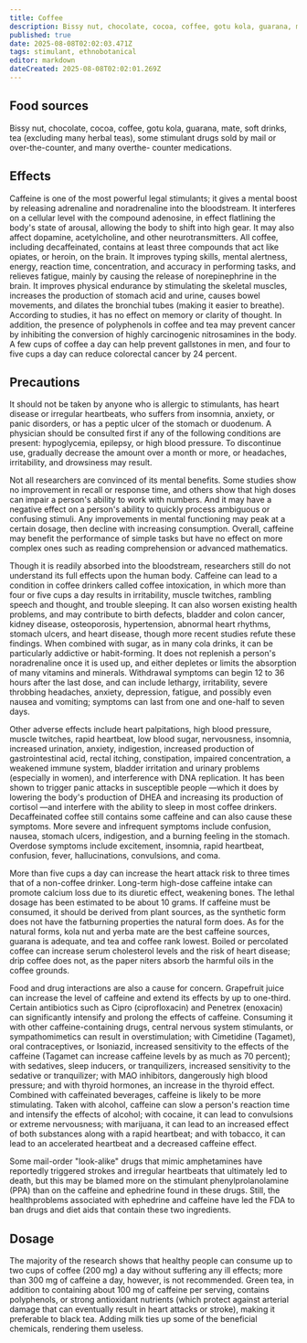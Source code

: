 ```yaml
---
title: Coffee
description: Bissy nut, chocolate, cocoa, coffee, gotu kola, guarana, mate, soft drinks, tea
published: true
date: 2025-08-08T02:02:03.471Z
tags: stimulant, ethnobotanical
editor: markdown
dateCreated: 2025-08-08T02:02:01.269Z
---
```


## Food sources

Bissy nut, chocolate, cocoa, coffee, gotu kola, guarana, mate, soft drinks, tea
(excluding many herbal teas), some stimulant drugs sold by mail or over-the-counter, and many overthe-
counter medications.

## Effects

Caffeine is one of the most powerful legal stimulants; it gives a mental boost by releasing adrenaline and noradrenaline into the bloodstream. It interferes on a cellular level with the compound adenosine, in effect flatlining the body's state of arousal, allowing the body to shift into high gear. It may also affect dopamine, acetylcholine, and other neurotransmitters. All coffee, including decaffeinated, contains at least three compounds that act like opiates, or heroin, on the brain. It improves typing skills, mental alertness, energy, reaction time, concentration, and accuracy in performing tasks, and relieves fatigue, mainly by causing the release of norepinephrine in the brain. It improves physical endurance by stimulating the skeletal muscles, increases the production of stomach acid and urine, causes bowel movements, and dilates the bronchial tubes (making it easier to breathe). According to studies, it has no effect on memory or clarity of thought. In addition, the presence of polyphenols in coffee and tea may prevent cancer by inhibiting the conversion of highly carcinogenic nitrosamines in the body. A few cups of coffee a day can help prevent gallstones in men, and four to
five cups a day can reduce colorectal cancer by 24 percent.

## Precautions

It should not be taken by anyone who is allergic to stimulants, has heart disease or irregular heartbeats, who suffers from insomnia, anxiety, or panic disorders, or has a peptic ulcer of the stomach or duodenum. A physician should be consulted first if any of the following conditions are present: hypoglycemia, epilepsy, or high blood pressure. To discontinue use, gradually decrease the amount over a month or more, or headaches, irritability, and drowsiness may result.

Not all researchers are convinced of its mental benefits. Some studies show no improvement in recall or response time, and others show that high doses can impair a person's ability to work with numbers. And it may have a negative effect on a person's ability to quickly process ambiguous or confusing stimuli. Any improvements in mental functioning may peak at a certain dosage, then decline with increasing consumption. Overall, caffeine may benefit the performance of simple tasks but have no effect on more complex ones such as reading comprehension or advanced mathematics.

Though it is readily absorbed into the bloodstream, researchers still do not understand its full effects upon the human body. Caffeine can lead to a condition in coffee drinkers called coffee intoxication, in which more than four or five cups a day results in irritability, muscle twitches, rambling speech and thought, and trouble sleeping. It can also worsen existing health problems, and may contribute to birth defects, bladder and colon cancer, kidney disease, osteoporosis, hypertension, abnormal heart rhythms, stomach ulcers, and heart disease, though more recent studies refute these findings. When combined with sugar, as in many cola drinks, it can be particularly addictive or habit-forming. It does not replenish a person's noradrenaline once it is used up, and either depletes or limits the absorption of many vitamins and minerals. Withdrawal symptoms can begin 12 to 36 hours after the last dose, and can include lethargy, irritability, severe throbbing headaches, anxiety, depression, fatigue, and possibly even nausea and vomiting; symptoms can last from one and one-half to seven days.

Other adverse effects include heart palpitations, high blood pressure, muscle twitches, rapid heartbeat, low blood sugar, nervousness, insomnia, increased urination, anxiety, indigestion, increased production of gastrointestinal acid, rectal itching, constipation, impaired concentration, a weakened immune system, bladder irritation and urinary problems (especially in women), and interference with DNA replication. It has been shown to trigger panic attacks in susceptible people —which it does by lowering the body's production of DHEA and increasing its production of cortisol —and interfere with the ability to sleep in most coffee drinkers. Decaffeinated coffee still contains some caffeine and can also cause these symptoms. More severe and infrequent symptoms include confusion, nausea, stomach ulcers, indigestion, and a burning feeling in the stomach. Overdose symptoms include excitement, insomnia, rapid heartbeat, confusion, fever, hallucinations, convulsions, and coma.

More than five cups a day can increase the heart attack risk to three times that of a non-coffee drinker. Long-term high-dose caffeine intake can promote calcium loss due to its diuretic effect, weakening bones. The lethal dosage has been estimated to be about 10 grams. If caffeine must be consumed, it should be derived from plant sources, as the synthetic form does not have the fatburning properties the natural form does. As for the natural forms, kola nut and yerba mate are the best caffeine sources, guarana is adequate, and tea and coffee rank lowest. Boiled or percolated coffee can increase serum cholesterol levels and the risk of heart disease; drip coffee does not, as the paper niters absorb the harmful oils in the coffee grounds.

Food and drug interactions are also a cause for concern. Grapefruit juice can increase the level of caffeine and extend its effects by up to one-third. Certain antibiotics such as Cipro (ciprofloxacin) and Penetrex (enoxacin) can significantly intensify and prolong the effects of caffeine. Consuming it with other caffeine-containing drugs, central nervous system stimulants, or sympathomimetics can result in overstimulation; with Cimetidine (Tagamet), oral contraceptives, or Isoniazid, increased sensitivity to the effects of the caffeine (Tagamet can increase caffeine levels by as much as 70 percent); with sedatives, sleep inducers, or tranquilizers, increased sensitivity to the sedative or tranquilizer; with MAO inhibitors, dangerously high blood pressure; and with thyroid hormones, an increase in the thyroid effect. Combined with caffeinated beverages, caffeine is likely to be more stimulating. Taken with alcohol, caffeine can slow a person's reaction time and intensify the effects of alcohol; with cocaine, it can lead to convulsions or extreme nervousness; with marijuana, it can lead to an increased effect of both substances along with a rapid heartbeat; and with tobacco, it can lead to an accelerated heartbeat and a decreased caffeine effect.

Some mail-order "look-alike" drugs that mimic amphetamines have reportedly triggered strokes and irregular heartbeats that ultimately led to death, but this may be blamed more on the stimulant phenylprolanolamine (PPA) than on the caffeine and ephedrine found in these drugs. Still, the healthproblems associated with ephedrine and caffeine have led the FDA to ban drugs and diet aids that contain these two ingredients.

## Dosage

The majority of the research shows that healthy people can consume up to two cups of coffee (200 mg) a day without suffering any ill effects; more than 300 mg of caffeine a day, however, is not recommended. Green tea, in addition to containing about 100 mg of caffeine per serving, contains polyphenols, or strong antioxidant nutrients (which protect against arterial damage that can eventually result in heart attacks or stroke), making it preferable to black tea. Adding milk ties up some of the beneficial chemicals, rendering them useless.